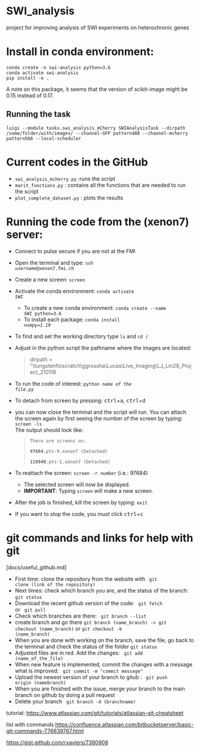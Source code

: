 # SWI_analysis
project for improving analysis of SWI experiments on heterochronic genes

# Install in conda environment:

```
conda create -n swi-analysis python=3.6
conda activate swi-analysis
pip install -e .
```

A note on this package, it seems that the version of scikit-image might be 0.15 instead of 0.17.

## Running the task

```
luigi --module tasks.swi_analysis_mCherry SWIAnalysisTask --dirpath /some/folder/with/images/ --channel-GFP pattern488 --channel-mcherry pattern566 --local-scheduler
```


# Current codes in the GitHub
- <code>swi_analysis_mcherry.py</code> :runs the script
- <code>marit_functions.py</code>  : contains all the functions that are needed to run the script
- <code>plot_complete_dataset.py</code> : plots the results

# Running the code from the (xenon7) server:
- Connect to pulse secure if you are not at the FMI
- Open the terminal and type: <code>ssh <i>username</i>@xenon7.fmi.ch</code>
- Create a new screen: <code>screen</code>
- Activate the conda environment: <code>conda activate <i>SWI</i></code>
  - To create a new conda environment: <code>conda create --name <i>SWI</i> python=3.6</code>
  - To install each package: <code>conda install <i>numpy=1.19</i></code>
- To find and set the working directory type <code>ls</code> and <code>cd /</code>
- Adjust in the python script the pathname where the images are located:
  > dirpath = "\tungstenfs\scratch\ggrossha\Lucas\Live_Imaging\LJ_Lin28_Project_210116
- To run the code of interest: <code>python <i>name of the file.py</i></code>
- To detach from screen by pressing: <kbd>ctrl</kbd>+<kbd>a</kbd>,  <kbd>ctrl</kbd>+<kbd>d</kbd>
- you can now close the terminal and the script will run. You can attach the screen again by first seeing the number of the screen by typing: <code>screen -ls</code> <br>
The output should look like:
  > <code>There are screens on:</code> <br>
  <code>  &nbsp; &nbsp;   <b>97684</b>.pts-9.xenon7   (Detached)</code><br>
  <code>  &nbsp; &nbsp;  <b>118940</b>.pts-1.xenon7   (Detached)</code>
     
- To reattach the screen: <code>screen -r <i>number</i></code> (i.e.: 97684)
  - The selected screen will now be displayed. <br>
  - **IMPORTANT**: Typing <code>screen</code> will make a new screen.
- After the job is finished, kill the screen by typing: <code>exit</code>
- If you want to stop the code, you must click <kbd>ctrl</kbd>+<kbd>c</kbd>
  
# git commands and links for help with git
[docs/useful_github.md]
- First time: clone the repository from the website with   <code> git clone (link of the repository) </code>
- Next times:
 check which branch you are, and the status of the branch: <code>git status </code>
- Download the recent github version of the code: <code> git fetch </code> or <code> git pull </code>
- Check which branches are there:  <code> git branch --list </code>
- create branch and go there <code>git branch (name_branch) -> git checkout (name_branch)</code>  or  <code>git checkout -b (name_branch)</code>
- When you are done with working on the branch, save the file, go back to the terminal and check the status of the folder <code>git status </code>
- Adjusted files are in red. Add the changes:  <code> git add (name_of_the_file) </code>
- When new feature is implemented, commit the changes with a message what is improved: <code> git commit -m "commit message" </code>
- Upload the newest version of your branch to gitub : <code> git push origin (namebranch) </code>
- When you are finished with the issue, merge your branch to the main branch on github by doing a pull request
- Delete your branch  <code> git branch -d (branchname) </code>



tutorial:
https://www.atlassian.com/git/tutorials/atlassian-git-cheatsheet

list with commands
https://confluence.atlassian.com/bitbucketserver/basic-git-commands-776639767.html

https://gist.github.com/rxaviers/7360908
